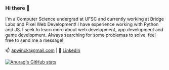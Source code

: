 ### Hi there 👋

I'm a Computer Science undergrad at UFSC and currently working at Bridge Labs and Pixel Web Development!  I have experience working with Python and JS. I seek to learn more about web development, app development and game development. Always searching for some problemas to solve, feel free to send me a message!

:mailbox: apwinck@gmail.com |
:bust_in_silhouette: [Linkedin](https://www.linkedin.com/in/arthur-pellenz-winck/)

[![Anurag's GitHub stats](https://github-readme-stats.vercel.app/api?username=arthurwinck&theme=dracula)](https://github.com/anuraghazra/github-readme-stats)
